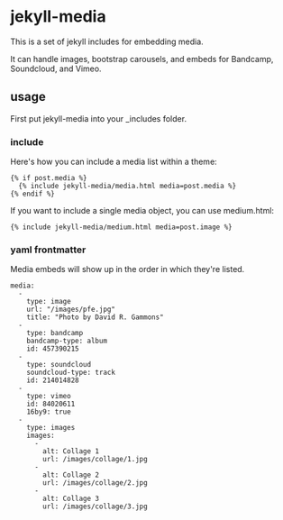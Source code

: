 # jekyll-media
This is a set of jekyll includes for embedding media.

It can handle images, bootstrap carousels, and embeds for Bandcamp, Soundcloud, and Vimeo.

<!--more-->

## usage

First put jekyll-media into your _includes folder.

### include

Here's how you can include a media list within a theme:

    {% if post.media %}
      {% include jekyll-media/media.html media=post.media %}
    {% endif %}

If you want to include a single media object, you can use medium.html:

    {% include jekyll-media/medium.html media=post.image %}


### yaml frontmatter

Media embeds will show up in the order in which they're listed.

    media:
      -
        type: image
        url: "/images/pfe.jpg"
        title: "Photo by David R. Gammons"
      -
        type: bandcamp
        bandcamp-type: album
        id: 457390215
      -
        type: soundcloud
        soundcloud-type: track
        id: 214014828
      -
        type: vimeo
        id: 84020611
        16by9: true
      -
        type: images
        images:
          -
            alt: Collage 1
            url: /images/collage/1.jpg
          -
            alt: Collage 2
            url: /images/collage/2.jpg
          -
            alt: Collage 3
            url: /images/collage/3.jpg
